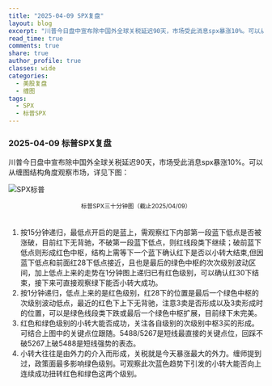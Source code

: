 ```yaml
---
title: "2025-04-09 SPX复盘"
layout: blog
excerpt: "川普今日盘中宣布除中国外全球关税延迟90天，市场受此消息spx暴涨10%。可以从缠图结构角度观察市场，详见下图"
read_time: true
comments: true
share: true
author_profile: true
classes: wide
categories:
  - 美股复盘
  - 缠图
tags:
  - SPX
  - 标普SPX
---
```


### 2025-04-09 标普SPX复盘
川普今日盘中宣布除中国外全球关税延迟90天，市场受此消息spx暴涨10%。可以从缠图结构角度观察市场，详见下图：

![SPX标普](https://image.olim.cc/2025/SPX-20250409-m30-c.jpeg)
<small><center>标普SPX三十分钟图（截止2025/04/09）</center></small>　

1. 按15分钟递归，最低点开启的是蓝上，需观察红下内部第一段蓝下低点是否被涨破，目前红下无背驰，不破第一段蓝下低点，则红线段类下继续；破前蓝下低点则形成红色中枢，结构上需等下一个蓝下确认红下是否以小转大结束,但因蓝下低点和前面红28下低点接近，且也是最后的绿色中枢的次次级别波动区间，加上低点上来的走势在1分钟图上递归已有红色级别，可以确认红30下结束，接下来可直接观察绿下能否小转大成功。
2. 按1分钟递归，低点上来的是红色级别，红28下的位置是最后一个绿色中枢的次级别波动低点，最近的红色下上下无背驰，注意3卖是否形成以及3卖形成时的位置，可以是绿色线段类下跌或最后一个绿色中枢扩展，目前绿下未完美。
3. 红色和绿色级别的小转大能否成功，关注各自级别的次级别中枢3买的形成。可结合上图中的关键点位跟随。5488/5267是短线最直接的关键点位，回踩不破5267上破5488是短线强势的表态。
4. 小转大往往是由外力的介入而形成，关税就是今天暴涨最大的外力。缠师提到过，政策面最多影响绿色级别。可观察此次蓝色趋势下引发的小转大能否向上连续成功扭转红色和绿色这两个级别。

